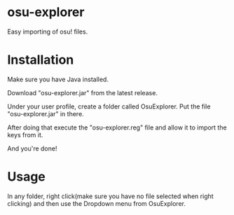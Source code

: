 # osu-explorer
Easy importing of osu! files.


# Installation
Make sure you have Java installed.

Download "osu-explorer.jar" from the latest release.

Under your user profile, create a folder called OsuExplorer.
Put the file "osu-explorer.jar" in there.

After doing that execute the "osu-explorer.reg" file and allow it to import the keys from it.

And you're done!

# Usage

In any folder, right click(make sure you have no file selected when right clicking) and then use the Dropdown menu from OsuExplorer.
